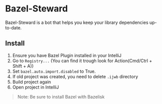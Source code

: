 # Bazel-Steward

Bazel-Steward is a bot that helps you keep your library dependencies up-to-date.

## Install

1. Ensure you have Bazel Plugin installed in your IntelliJ
2. Go to `Registry...` (You can find it trough look for Action(Cmd/Ctrl + Shift + A))
3. Set `bazel.auto.import.disabled` to True.
4. If old project was created, you need to delete `.ijwb` directory
5. Build project again
6. Open project in IntelliJ

>Note: Be sure to install Bazel with Bazelisk
